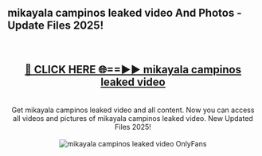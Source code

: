 <h2>mikayala campinos leaked video And Photos - Update Files 2025!</h2>
<br>
<div align="center">
<h2><a href="https://betterlinks.top/A2PfLJ" rel="nofollow">🔴 CLICK HERE 🌐==►► mikayala campinos leaked video</a></h2>
<br>
Get mikayala campinos leaked video and all content. Now you can access all videos and pictures of mikayala campinos leaked video. New Updated Files 2025!
<br>
<br>
<a href="https://betterlinks.top/A2PfLJ" rel="nofollow" data-target="animated-image.originalLink"><img src="https://i.imgur.com/dJHk4Zq.gif" alt="mikayala campinos leaked video OnlyFans" style="max-width: 100%; display: inline-block;" data-target="animated-image.originalImage"></a>
</div>
<br>